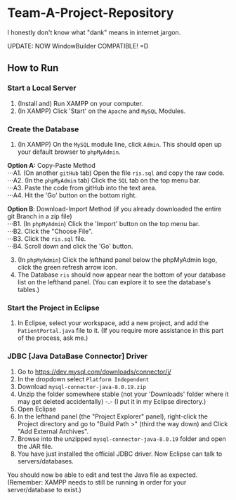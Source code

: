 # Team-A-Project-Repository
I honestly don't know what "dank" means in internet jargon.

UPDATE: NOW WindowBuilder COMPATIBLE! =D 

## How to Run

### Start a Local Server
1. (Install and) Run XAMPP on your computer.
2. (In XAMPP) Click 'Start' on the `Apache` and `MySQL` Modules.

### Create the Database
1. (In XAMPP) On the `MySQL` module line, click `Admin`. This should open up your default browser to `phpMyAdmin`.

**Option A:** Copy-Paste Method  
⋅⋅⋅A1. (On another `gitHub` tab) Open the file `ris.sql` and copy the raw code.  
⋅⋅⋅A2. (In the `phpMyAdmin` tab) Click the `SQL` tab on the top menu bar.  
⋅⋅⋅A3. Paste the code from gitHub into the text area.  
⋅⋅⋅A4. Hit the 'Go' button on the bottom right.

**Option B**: Download-Import Method (if you already downloaded the entire git Branch in a zip file)  
⋅⋅⋅B1. (In `phpMyAdmin`) Click the 'Import' button on the top menu bar.  
⋅⋅⋅B2. Click the "Choose File".  
⋅⋅⋅B3. Click the `ris.sql` file.  
⋅⋅⋅B4. Scroll down and click the 'Go' button.

3. (In `phpMyAdmin`) Click the lefthand panel below the phpMyAdmin logo, click the green refresh arrow icon.
4. The Database `ris` should now appear near the bottom of your database list on the lefthand panel.
(You can explore it to see the database's tables.)

### Start the Project in Eclipse
1. In Eclipse, select your workspace, add a new project, and add the `PatientPortal.java` file to it.
(If you require more assistance in this part of the process, ask me.)

### JDBC [Java DataBase Connector] Driver
1. Go to https://dev.mysql.com/downloads/connector/j/
2. In the dropdown select `Platform Independent`
3. Download `mysql-connector-java-8.0.19.zip`
4. Unzip the folder somewhere stable (not your 'Downloads' folder where it may get deleted accidentally) -.-
(I put it in my Eclipse directory.)
5. Open Eclipse
6. In the lefthand panel (the "Project Explorer" panel), right-click the Project directory and go to "Build Path >" (third the way down) and Click "Add External Archives".
7. Browse into the unzipped `mysql-connector-java-8.0.19` folder and open the JAR file. 
8. You have just installed the official JDBC driver. Now Eclipse can talk to servers/databases.

You should now be able to edit and test the Java file as expected. 
(Remember: XAMPP needs to still be running in order for your server/database to exist.)
